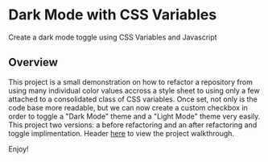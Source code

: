 # Dark Mode with CSS Variables
Create a dark mode toggle using CSS Variables and Javascript

## Overview
This project is a small demonstration on how to refactor a repository from using many individual color values accross a style sheet to using only a few attached to a consolidated class of CSS variables. Once set, not only is the code base more readable, but we can now create a custom checkbox in order to toggle a "Dark Mode" theme and a "Light Mode" theme very easily. This project two versions: a before refactoring and an after refactoring and toggle implimentation. Header [here](https://www.example.com) to view the project walkthrough.

Enjoy!

